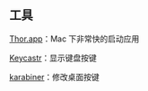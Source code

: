 ## 工具

[Thor.app](https://github.com/gbammc/Thor/releases)：Mac 下非常快的启动应用

[Keycastr](https://github.com/keycastr/keycastr)：显示键盘按键

[karabiner](https://pqrs.org/osx/karabiner/)：修改桌面按键
